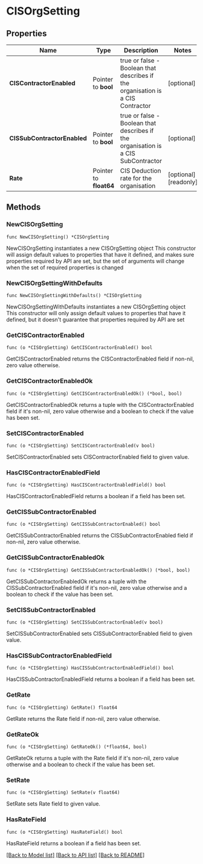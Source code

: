 # CISOrgSetting

## Properties

Name | Type | Description | Notes
------------ | ------------- | ------------- | -------------
**CISContractorEnabled** | Pointer to **bool** | true or false - Boolean that describes if the organisation is a CIS Contractor | [optional] 
**CISSubContractorEnabled** | Pointer to **bool** | true or false - Boolean that describes if the organisation is a CIS SubContractor | [optional] 
**Rate** | Pointer to **float64** | CIS Deduction rate for the organisation | [optional] [readonly] 

## Methods

### NewCISOrgSetting

`func NewCISOrgSetting() *CISOrgSetting`

NewCISOrgSetting instantiates a new CISOrgSetting object
This constructor will assign default values to properties that have it defined,
and makes sure properties required by API are set, but the set of arguments
will change when the set of required properties is changed

### NewCISOrgSettingWithDefaults

`func NewCISOrgSettingWithDefaults() *CISOrgSetting`

NewCISOrgSettingWithDefaults instantiates a new CISOrgSetting object
This constructor will only assign default values to properties that have it defined,
but it doesn't guarantee that properties required by API are set

### GetCISContractorEnabled

`func (o *CISOrgSetting) GetCISContractorEnabled() bool`

GetCISContractorEnabled returns the CISContractorEnabled field if non-nil, zero value otherwise.

### GetCISContractorEnabledOk

`func (o *CISOrgSetting) GetCISContractorEnabledOk() (*bool, bool)`

GetCISContractorEnabledOk returns a tuple with the CISContractorEnabled field if it's non-nil, zero value otherwise
and a boolean to check if the value has been set.

### SetCISContractorEnabled

`func (o *CISOrgSetting) SetCISContractorEnabled(v bool)`

SetCISContractorEnabled sets CISContractorEnabled field to given value.

### HasCISContractorEnabledField

`func (o *CISOrgSetting) HasCISContractorEnabledField() bool`

HasCISContractorEnabledField returns a boolean if a field has been set.

### GetCISSubContractorEnabled

`func (o *CISOrgSetting) GetCISSubContractorEnabled() bool`

GetCISSubContractorEnabled returns the CISSubContractorEnabled field if non-nil, zero value otherwise.

### GetCISSubContractorEnabledOk

`func (o *CISOrgSetting) GetCISSubContractorEnabledOk() (*bool, bool)`

GetCISSubContractorEnabledOk returns a tuple with the CISSubContractorEnabled field if it's non-nil, zero value otherwise
and a boolean to check if the value has been set.

### SetCISSubContractorEnabled

`func (o *CISOrgSetting) SetCISSubContractorEnabled(v bool)`

SetCISSubContractorEnabled sets CISSubContractorEnabled field to given value.

### HasCISSubContractorEnabledField

`func (o *CISOrgSetting) HasCISSubContractorEnabledField() bool`

HasCISSubContractorEnabledField returns a boolean if a field has been set.

### GetRate

`func (o *CISOrgSetting) GetRate() float64`

GetRate returns the Rate field if non-nil, zero value otherwise.

### GetRateOk

`func (o *CISOrgSetting) GetRateOk() (*float64, bool)`

GetRateOk returns a tuple with the Rate field if it's non-nil, zero value otherwise
and a boolean to check if the value has been set.

### SetRate

`func (o *CISOrgSetting) SetRate(v float64)`

SetRate sets Rate field to given value.

### HasRateField

`func (o *CISOrgSetting) HasRateField() bool`

HasRateField returns a boolean if a field has been set.


[[Back to Model list]](../README.md#documentation-for-models) [[Back to API list]](../README.md#documentation-for-api-endpoints) [[Back to README]](../README.md)


